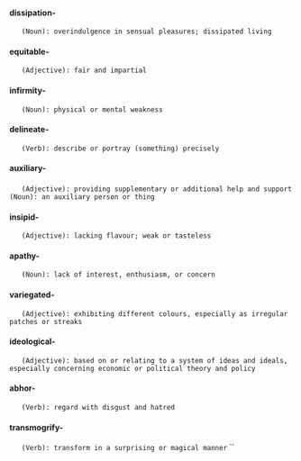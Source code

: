 #### dissipation-
`	(Noun): overindulgence in sensual pleasures; dissipated living`

#### equitable-
`	(Adjective): fair and impartial`

#### infirmity-
`	(Noun): physical or mental weakness`

#### delineate-
`	(Verb): describe or portray (something) precisely`

#### auxiliary-
`	(Adjective): providing supplementary or additional help and support`
`	(Noun): an auxiliary person or thing`

#### insipid-
`	(Adjective): lacking flavour; weak or tasteless`

#### apathy-
`	(Noun): lack of interest, enthusiasm, or concern`

#### variegated-
`	(Adjective): exhibiting different colours, especially as irregular patches or streaks`

#### ideological-
`	(Adjective): based on or relating to a system of ideas and ideals, especially concerning economic or political theory and policy`

#### abhor-
`	(Verb): regard with disgust and hatred`

#### transmogrify-
`	(Verb): transform in a surprising or magical manner`
``

